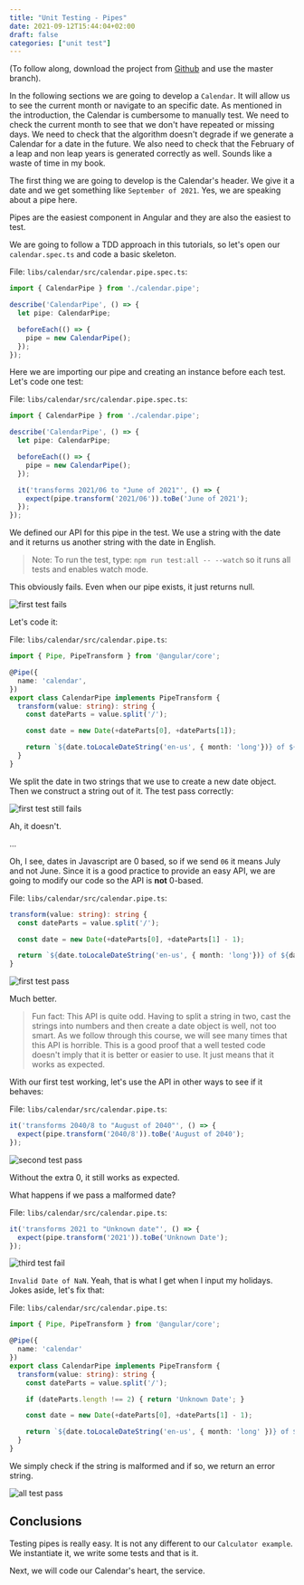 ```yaml
---
title: "Unit Testing - Pipes"
date: 2021-09-12T15:44:04+02:00
draft: false
categories: ["unit test"]
---
```


(To follow along, download the project from [Github](https://github.com/Foxandxss/datepicker-tutorial) and use the master branch).

In the following sections we are going to develop a `Calendar`. It will allow us to see the current month or navigate to an specific date. As mentioned in the introduction, the Calendar is cumbersome to manually test. We need to check the current month to see that we don't have repeated or missing days. We need to check that the algorithm doesn't degrade if we generate a Calendar for a date in the future. We also need to check that the February of a leap and non leap years is generated correctly as well. Sounds like a waste of time in my book.

The first thing we are going to develop is the Calendar's header. We give it a date and we get something like `September of 2021`. Yes, we are speaking about a pipe here.

Pipes are the easiest component in Angular and they are also the easiest to test.

We are going to follow a TDD approach in this tutorials, so let's open our `calendar.spec.ts` and code a basic skeleton.

File: `libs/calendar/src/calendar.pipe.spec.ts`:

```typescript
import { CalendarPipe } from './calendar.pipe';

describe('CalendarPipe', () => {
  let pipe: CalendarPipe;

  beforeEach(() => {
    pipe = new CalendarPipe();
  });
});
```

Here we are importing our pipe and creating an instance before each test. Let's code one test:

File: `libs/calendar/src/calendar.pipe.spec.ts`:
```typescript {hl_lines=["10-12"]}
import { CalendarPipe } from './calendar.pipe';

describe('CalendarPipe', () => {
  let pipe: CalendarPipe;

  beforeEach(() => {
    pipe = new CalendarPipe();
  });

  it('transforms 2021/06 to "June of 2021"', () => {
    expect(pipe.transform('2021/06')).toBe('June of 2021');
  });
});
```

We defined our API for this pipe in the test. We use a string with the date and it returns us another string with the date in English.

> Note: To run the test, type: `npm run test:all -- --watch` so it runs all tests and enables watch mode.

This obviously fails. Even when our pipe exists, it just returns null.

![first test fails](/images/posts/testing/pipes/1.png)

Let's code it:

File: `libs/calendar/src/calendar.pipe.ts`:
```typescript {hl_lines=["7-12"]}
import { Pipe, PipeTransform } from '@angular/core';

@Pipe({
  name: 'calendar',
})
export class CalendarPipe implements PipeTransform {
  transform(value: string): string {
    const dateParts = value.split('/');

    const date = new Date(+dateParts[0], +dateParts[1]);

    return `${date.toLocaleDateString('en-us', { month: 'long'})} of ${date.getFullYear()}`;
  }
}
```

We split the date in two strings that we use to create a new date object. Then we construct a string out of it. The test pass correctly:

![first test still fails](/images/posts/testing/pipes/2.png)

Ah, it doesn't. 

...

Oh, I see, dates in Javascript are 0 based, so if we send `06` it means July and not June. Since it is a good practice to provide an easy API, we are going to modify our code so the API is **not** 0-based.

File: `libs/calendar/src/calendar.pipe.ts`:
```typescript {hl_lines=["4"]}
transform(value: string): string {
  const dateParts = value.split('/');

  const date = new Date(+dateParts[0], +dateParts[1] - 1);

  return `${date.toLocaleDateString('en-us', { month: 'long'})} of ${date.getFullYear()}`;
}
```

![first test pass](/images/posts/testing/pipes/3.png)

Much better.

> Fun fact: This API is quite odd. Having to split a string in two, cast the strings into numbers and then create a date object is well, not too smart. As we follow through this course, we will see many times that this API is horrible. This is a good proof that a well tested code doesn't imply that it is better or easier to use. It just means that it works as expected.

With our first test working, let's use the API in other ways to see if it behaves:

File: `libs/calendar/src/calendar.pipe.ts`:
```typescript
it('transforms 2040/8 to "August of 2040"', () => {
  expect(pipe.transform('2040/8')).toBe('August of 2040');
});
```

![second test pass](/images/posts/testing/pipes/4.png)

Without the extra 0, it still works as expected.

What happens if we pass a malformed date?

File: `libs/calendar/src/calendar.pipe.ts`:
```typescript
it('transforms 2021 to "Unknown date"', () => {
  expect(pipe.transform('2021')).toBe('Unknown Date');
});
```

![third test fail](/images/posts/testing/pipes/5.png)

`Invalid Date of NaN`. Yeah, that is what I get when I input my holidays. Jokes aside, let's fix that:

File: `libs/calendar/src/calendar.pipe.ts`:
```typescript {hl_lines=["9"]}
import { Pipe, PipeTransform } from '@angular/core';

@Pipe({
  name: 'calendar'
})
export class CalendarPipe implements PipeTransform {
  transform(value: string): string {
    const dateParts = value.split('/');

    if (dateParts.length !== 2) { return 'Unknown Date'; }

    const date = new Date(+dateParts[0], +dateParts[1] - 1);

    return `${date.toLocaleDateString('en-us', { month: 'long' })} of ${date.getFullYear()}`;
  }
}
```

We simply check if the string is malformed and if so, we return an error string.

![all test pass](/images/posts/testing/pipes/6.png)

## Conclusions

Testing pipes is really easy. It is not any different to our `Calculator example`. We instantiate it, we write some tests and that is it.

Next, we will code our Calendar's heart, the service.